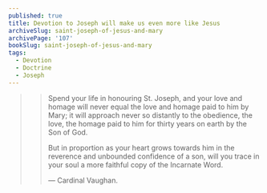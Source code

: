 ```yaml
---
published: true
title: Devotion to Joseph will make us even more like Jesus
archiveSlug: saint-joseph-of-jesus-and-mary
archivePage: '107'
bookSlug: saint-joseph-of-jesus-and-mary
tags:
  - Devotion
  - Doctrine
  - Joseph
---
```


>> Spend your life in honouring St. Joseph, and your love and homage will never equal the love and homage paid to him by Mary; it will approach never so distantly to the obedience, the love, the homage paid to him for thirty years on earth by the Son of God.
>>
>> But in proportion as your heart grows towards him in the reverence and unbounded confidence of a son, will you trace in your soul a more faithful copy of the Incarnate Word.
>>
>> — Cardinal Vaughan.

